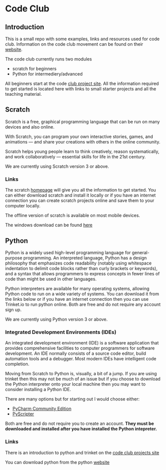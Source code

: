 # Code Club
## Introduction
This is a small repo with some examples, links and resources used for code club.  Information on the code club movement can be found on their [website](https://www.codeclub.org.uk/).

The code club currently runs two modules
* scratch for beginners
* Python for intermediery/advanced

All beginners start at the code [club project site](https://codeclubprojects.org/en-GB/).  All the information required to get started is located here with links to small starter projects and all the teaching material.

## Scratch
Scratch is a free, graphical programming language that can be run on many devices and also online.

With Scratch, you can program your own interactive stories, games, and animations — and share your creations with others in the online community.

Scratch helps young people learn to think creatively, reason systematically, and work collaboratively — essential skills for life in the 21st century.

We are currently using Scratch version 3 or above.

### Links
The scratch [homepage](https://scratch.mit.edu/) will give you all the information to get started. You can either download scratch and install it locally or if you have an internet connection you can create scratch projects online and save them to your computer locally.

The offline version of scratch is available on most mobile devices.

The windows download can be found [here](https://scratch.mit.edu/download)

## Python
Python is a widely used high-level programming language for general-purpose programming. An interpreted language, Python has a design philosophy that emphasizes code readability (notably using whitespace indentation to delimit code blocks rather than curly brackets or keywords), and a syntax that allows programmers to express concepts in fewer lines of code than might be used in other languages.

Python interpreters are available for many operating systems, allowing Python code to run on a wide variety of systems. You can download it from the links below or if you have an internet connection then you can use Trinket.io to run python online.  Both are free and do not require any account sign up.

We are currently using Python version 3 or above.

### Integrated Development Environments (IDEs)
An integrated development environment (IDE) is a software application that provides comprehensive facilities to computer programmers for software development. An IDE normally consists of a source code editor, build automation tools and a debugger. Most modern IDEs have intelligent code completion.

Moving from Scratch to Python is, visually, a bit of a jump.  If you are using trinket then this may not be much of an issue but if you choose to download the Python interpreter onto your local machine then you may want to consider installing a Python IDE.

There are many options but for starting out I would choose either:
* [PyCharm Community Edition](https://www.jetbrains.com/pycharm/download/#section=windows)
* [PyScripter](https://sourceforge.net/projects/pyscripter/)

Both are free and do not require you to create an account.  **They must be downloaded and installed after you have installed the Python intepreter.**

### Links
There is an introduction to python and trinket on the [code club projects site](https://codeclubprojects.org/en-GB/resources/python-intro/)

You can download python from the python [website](https://www.python.org/)

